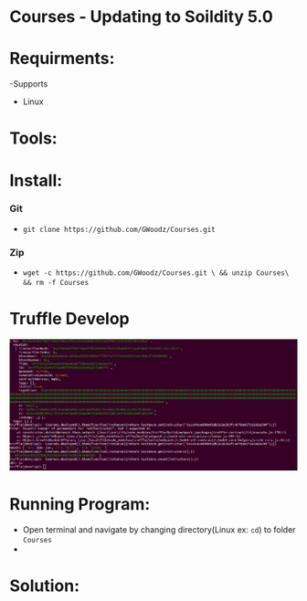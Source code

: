 # Courses - Updating  to Soildity 5.0


# Requirments:
  -Supports
   * Linux 
  

# Tools: 
 

# Install:
### Git
* `git clone https://github.com/GWoodz/Courses.git`
### Zip
* `wget -c https://github.com/GWoodz/Courses.git \ && unzip Courses\ && rm -f Courses`

# Truffle Develop
<img src =development.png>

# Running Program:
* Open terminal and navigate by changing directory(Linux ex: `cd`) to folder `Courses`
* 
 

# Solution:
